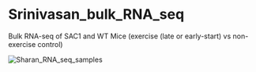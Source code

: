 # Srinivasan_bulk_RNA_seq
Bulk RNA-seq of SAC1 and WT Mice (exercise (late or early-start) vs non-exercise control)


![Sharan_RNA_seq_samples](https://github.com/MarianaSierraNeuro/Srinivasan_bulk_RNA_seq/assets/159296158/6e7e5eee-b089-42a7-8d7f-b4b35d80c66d)
